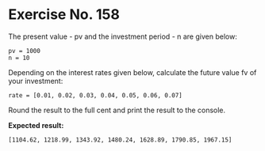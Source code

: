 # Exercise No. 158

The present value - pv and the investment period - n are given below:


    pv = 1000
    n = 10


Depending on the interest rates given below, calculate the future value fv of your investment:


    rate = [0.01, 0.02, 0.03, 0.04, 0.05, 0.06, 0.07]


Round the result to the full cent and print the result to the console.


**Expected result:**


    [1104.62, 1218.99, 1343.92, 1480.24, 1628.89, 1790.85, 1967.15]